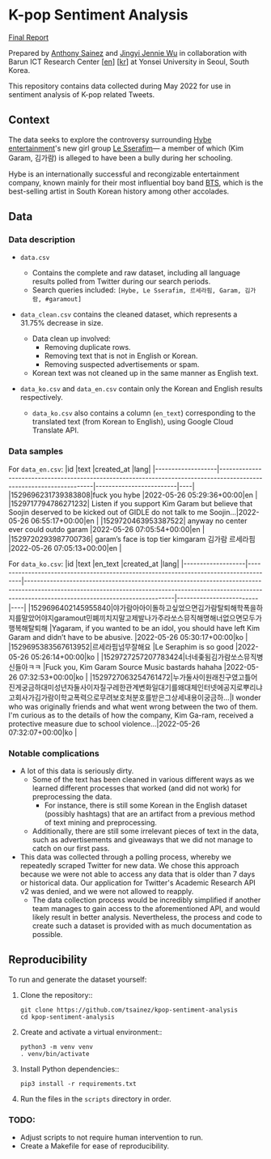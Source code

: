 # K-pop Sentiment Analysis

[Final Report](https://drive.google.com/file/d/10eTQegxI1bIGuIC1wzGb-VBPBKkuU6JL/view?usp=sharing) 

Prepared by [Anthony Sainez](mailto:asainez@ucmerced.edu) and [Jingyi Jennie Wu](mailto:jingyi_wu@umail.ucsb.edu) in collaboration with Barun ICT Research Center \[[en](https://www.barunict.org)\] \[[kr](http://barunict.kr)\] at Yonsei University in Seoul, South Korea.

This repository contains data collected during May 2022 for use in sentiment analysis of K-pop related Tweets.

## Context

The data seeks to explore the controversy surrounding [Hybe entertainment](https://hybecorp.com/eng/main)'s new girl group [Le Sserafim](https://le-sserafim.com)— a member of which (Kim Garam, 김가람) is alleged to have been a bully during her schooling.

Hybe is an internationally successful and recongizable entertainment company, known mainly for their most influential boy band [BTS](https://en.wikipedia.org/wiki/BTS), which is the best-selling artist in South Korean history among other accolades.

## Data

### Data description

- `data.csv`
  - Contains the complete and raw dataset, including all language results polled from Twitter during our search periods.
  - Search queries included: `[Hybe, Le Sserafim, 르세라핌, Garam, 김가람, #garamout]`
- `data_clean.csv` contains the cleaned dataset, which represents a 31.75% decrease in size.

  - Data clean up involved:
    - Removing duplicate rows.
    - Removing text that is not in English or Korean.
    - Removing suspected advertisements or spam.
  - Korean text was not cleaned up in the same manner as English text.

- `data_ko.csv` and `data_en.csv` contain only the Korean and English results respectively.
  - `data_ko.csv` also contains a column (`en_text`) corresponding to the translated text (from Korean to English), using Google Cloud Translate API.

### Data samples

For `data_en.csv`:
|id |text |created_at |lang|
|-------------------|---------------------------------------------------------------------------------------------------------------------|-------------------------|----|
|1529696231739383808|fuck you hybe |2022-05-26 05:29:36+00:00|en |
|1529717794786271232| Listen if you support Kim Garam but believe that Soojin deserved to be kicked out of GIDLE do not talk to me Soojin…|2022-05-26 06:55:17+00:00|en |
|1529720463953387522| anyway no center ever could outdo garam |2022-05-26 07:05:54+00:00|en |
|1529720293987700736| garam’s face is top tier kimgaram 김가람 르세라핌 |2022-05-26 07:05:13+00:00|en |

For `data_ko.csv`:
|id |text |en_text |created_at |lang|
|-------------------|--------------------------------------------------------------------------------------|----------------------------------------------------------------------------------------------------------------------------------------------------------------------------------------------------------|-------------------------|----|
|1529696402145955840|야가람아아이돌하고싶었으면김가람탈퇴해학폭을하지를말았어야지garamout민폐끼치지말고제발나가주라쏘스뮤직해명해너없으면모두가행복해탈퇴해 |Yagaram, if you wanted to be an idol, you should have left Kim Garam and didn’t have to be abusive. |2022-05-26 05:30:17+00:00|ko |
|1529695383567613952|르세라핌넘무잘해요 |Le Seraphim is so good |2022-05-26 05:26:14+00:00|ko |
|1529727257207783424|너네좆됨김가람쏘스뮤직병신들아ㅋㅋ |Fuck you, Kim Garam Source Music bastards hahaha |2022-05-26 07:32:53+00:00|ko |
|1529727063254761472|누가둘사이원래친구였고틀어진게궁금하대미성년자둘사이자질구레한관계변화일대기를왜대체인터넷에공지로뿌리냐고회사가김가람이학교폭력으로무려보호처분호를받은그상세내용이궁금하…|I wonder who was originally friends and what went wrong between the two of them. I&#39;m curious as to the details of how the company, Kim Ga-ram, received a protective measure due to school violence...|2022-05-26 07:32:07+00:00|ko |

### Notable complications

- A lot of this data is seriously dirty.
  - Some of the text has been cleaned in various different ways as we learned different processes that worked (and did not work) for preprocessing the data.
    - For instance, there is still some Korean in the English dataset (possibly hashtags) that are an artifact from a previous method of text mining and preprocessing.
  - Additionally, there are still some irrelevant pieces of text in the data, such as advertisements and giveaways that we did not manage to catch on our first pass.
- This data was collected through a polling process, whereby we repeatedly scraped Twitter for new data. We chose this approach because we were not able to access any data that is older than 7 days or historical data. Our application for Twitter's Academic Research API v2 was denied, and we were not allowed to reapply.
  - The data collection process would be incredibly simplified if another team manages to gain access to the aforementioned API, and would likely result in better analysis. Nevertheless, the process and code to create such a dataset is provided with as much documentation as possible.

## Reproducibility

To run and generate the dataset yourself:

1. Clone the repository::

   ```
   git clone https://github.com/tsainez/kpop-sentiment-analysis
   cd kpop-sentiment-analysis
   ```

2. Create and activate a virtual environment::

   ```
   python3 -m venv venv
   . venv/bin/activate
   ```

3. Install Python dependencies::

   ```
   pip3 install -r requirements.txt
   ```

4. Run the files in the `scripts` directory in order.

### TODO:

- Adjust scripts to not require human intervention to run.
- Create a Makefile for ease of reproducibility.

